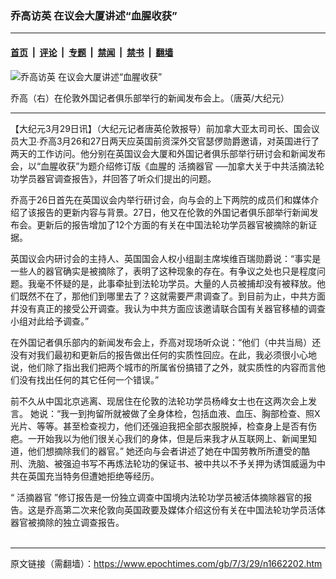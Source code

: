 ### 乔高访英 在议会大厦讲述“血腥收获”

---

#### [首页](../../../..?n1662202) &nbsp;|&nbsp; [评论](../../../../../epoch-comment?n1662202) &nbsp;|&nbsp; [专题](../../../../../epoch-special?n1662202) &nbsp;|&nbsp; [禁闻](../../../../../epoch-news?n1662202) &nbsp;|&nbsp; [禁书](../../../../../books?n1662202) &nbsp;|&nbsp; [翻墙](https://github.com/gfw-breaker/nogfw/blob/master/README.md?n1662202)


<div><img alt="乔高访英 在议会大厦讲述“血腥收获”" class="attachment-djy_600_400 size-djy_600_400 wp-post-image" src="https://i.epochtimes.com/assets/uploads/2007/03/70329081056853-600x400.jpg"/>
<div class="caption">
 <p>
  乔高（右）在伦敦外国记者俱乐部举行的新闻发布会上。（唐英/大纪元）
 </p>
</div></div><hr/><div class="post_content" id="artbody" itemprop="articleBody">
 <!-- article content begin -->
 <p>
  【大纪元3月29日讯】（大纪元记者唐英伦敦报导）前加拿大亚太司司长、国会议员大卫∙乔高3月26和27日两天应英国前资深外交官瑟㑩勋爵邀请，对英国进行了两天的工作访问。他分别在英国议会大厦和外国记者俱乐部举行研讨会和新闻发布会，以“血腥收获”为题介绍修订版《血腥的
  <ok href="https://www.epochtimes.com/gb/tag/%E6%B4%BB%E6%91%98%E5%99%A8%E5%AE%98.html">
   活摘器官
  </ok>
  ──加拿大关于中共活摘法轮功学员器官调查报告》，幷回答了听众们提出的问题。
 </p>
 <p>
  乔高于26日首先在英国议会内举行研讨会，向与会的上下两院的成员们和媒体介绍了该报告的更新内容与背景。27日，他又在伦敦的外国记者俱乐部举行新闻发布会。更新后的报告增加了12个方面的有关在中国法轮功学员器官被摘除的新证据。
 </p>
 <p>
  英国议会内研讨会的主持人、英国国会人权小组副主席埃维百瑞勋爵说：“事实是一些人的器官确实是被摘除了，表明了这种现象的存在。有争议之处也只是程度问题。我毫不怀疑的是，此事牵扯到法轮功学员。大量的人员被捕却没有被释放。他们既然不在了，那他们到哪里去了？这就需要严肃调查了。到目前为止，中共方面幷没有真正的接受公开调查。我认为中共方面应该邀请联合国有关器官移植的调查小组对此给予调查。”
 </p>
 <p>
  在外国记者俱乐部内的新闻发布会上，乔高对现场听众说：“他们（中共当局）还没有对我们最初和更新后的报告做出任何的实质性回应。在此，我必须很小心地说，他们除了指出我们把两个城市的所属省份搞错了之外，就实质性的内容而言他们没有找出任何的其它任何一个错误。”
 </p>
 <p>
  前不久从中国北京逃离、现居住在伦敦的法轮功学员杨峰女士也在这两次会上发言。 她说：“我一到拘留所就被做了全身体检，包括血液、血压、胸部检查、照X光片、等等。甚至检查视力，他们还强迫我把全部衣服脱掉，检查身上是否有伤疤。一开始我以为他们很关心我们的身体，但是后来我才从互联网上、新闻里知道，他们想摘除我们的器官。” 她还向与会者讲述了她在中国劳教所所遭受的酷刑、洗脑、被强迫书写不再炼法轮功的保证书、被中共以不予关押为诱饵威逼为中共在英国充当特务但遭她拒绝等经历。
 </p>
 <p>
  “
  <ok href="https://www.epochtimes.com/gb/tag/%E6%B4%BB%E6%91%98%E5%99%A8%E5%AE%98.html">
   活摘器官
  </ok>
  ”修订报告是一份独立调查中国境内法轮功学员被活体摘除器官的报告。这是乔高第二次来伦敦向英国政要及媒体介绍这份有关在中国法轮功学员活体器官被摘除的独立调查报告。
  <br/>
  <font color="#ffffff">
   (http://www.dajiyuan.com)
  </font>
 </p>
 <!-- article content end -->
 <div id="below_article_ad">
 </div>
</div>


---

原文链接（需翻墙）：https://www.epochtimes.com/gb/7/3/29/n1662202.htm
